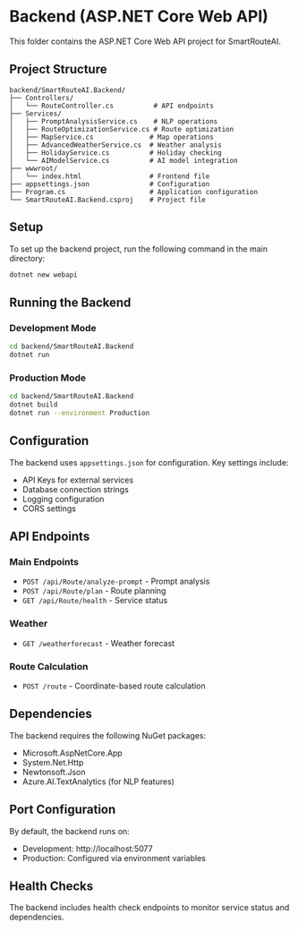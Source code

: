 # Backend (ASP.NET Core Web API)

This folder contains the ASP.NET Core Web API project for SmartRouteAI.

## Project Structure

```
backend/SmartRouteAI.Backend/
├── Controllers/
│   └── RouteController.cs          # API endpoints
├── Services/
│   ├── PromptAnalysisService.cs    # NLP operations
│   ├── RouteOptimizationService.cs # Route optimization
│   ├── MapService.cs              # Map operations
│   ├── AdvancedWeatherService.cs  # Weather analysis
│   ├── HolidayService.cs          # Holiday checking
│   └── AIModelService.cs          # AI model integration
├── wwwroot/
│   └── index.html                 # Frontend file
├── appsettings.json               # Configuration
├── Program.cs                     # Application configuration
└── SmartRouteAI.Backend.csproj    # Project file
```

## Setup

To set up the backend project, run the following command in the main directory:

```bash
dotnet new webapi
```

## Running the Backend

### Development Mode
```bash
cd backend/SmartRouteAI.Backend
dotnet run
```

### Production Mode
```bash
cd backend/SmartRouteAI.Backend
dotnet build
dotnet run --environment Production
```

## Configuration

The backend uses `appsettings.json` for configuration. Key settings include:

- API Keys for external services
- Database connection strings
- Logging configuration
- CORS settings

## API Endpoints

### Main Endpoints
- `POST /api/Route/analyze-prompt` - Prompt analysis
- `POST /api/Route/plan` - Route planning
- `GET /api/Route/health` - Service status

### Weather
- `GET /weatherforecast` - Weather forecast

### Route Calculation
- `POST /route` - Coordinate-based route calculation

## Dependencies

The backend requires the following NuGet packages:
- Microsoft.AspNetCore.App
- System.Net.Http
- Newtonsoft.Json
- Azure.AI.TextAnalytics (for NLP features)

## Port Configuration

By default, the backend runs on:
- Development: http://localhost:5077
- Production: Configured via environment variables

## Health Checks

The backend includes health check endpoints to monitor service status and dependencies. 